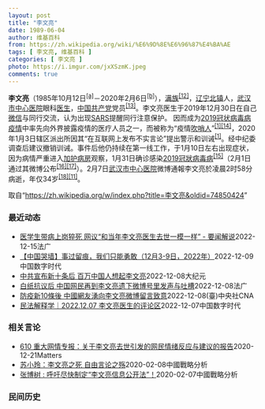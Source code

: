 ```yaml
---
layout: post
title: "李文亮"
date: 1989-06-04
author: 维基百科
from: https://zh.wikipedia.org/wiki/%E6%9D%8E%E6%96%87%E4%BA%AE
tags: [ 李文亮, 维基百科 ]
categories: [ 李文亮 ]
photo: https://i.imgur.com/jxXSzmK.jpeg
comments: true
---
```

<div class="mw-parser-output"><div id="noteTA-86a2cf6f" class="noteTA"><div class="noteTA-group"><div data-noteta-group-source="module" data-noteta-group="Medicine"></div><div data-noteta-group-source="module" data-noteta-group="地名"></div></div><div class="noteTA-local"><div data-noteta-code="zh-hans:互联网+; zh-hant:互聯網+;"></div><div data-noteta-code="zh-cn:卡洛·乌尔巴尼; zh-hk:卡爾婁·武爾班尼; zh-tw:卡洛·厄巴尼;"></div><div data-noteta-code="zh-cn:弗吉尼亚大学; zh-tw:維吉尼亞大學; zh-hk:維珍尼亞大學;"></div></div></div>

<p><b>李文亮</b>（1985年10月12日<sup id="cite_ref-3" class="reference"><a href="#cite_note-3">[a]</a></sup>－2020年2月6日<sup id="cite_ref-13" class="reference"><a href="#cite_note-13">[b]</a></sup>），<a href="/wiki/%E6%BB%A1%E6%97%8F" title="满族">满族</a><sup id="cite_ref-14" class="reference"><a href="#cite_note-14">[12]</a></sup>，<a href="/wiki/%E8%BE%BD%E5%AE%81%E7%9C%81" title="辽宁省">辽宁</a><a href="/wiki/%E5%8C%97%E9%95%87%E5%B8%82" title="北镇市">北镇</a>人，<a href="/wiki/%E6%AD%A6%E6%B1%89%E5%B8%82%E4%B8%AD%E5%BF%83%E5%8C%BB%E9%99%A2" title="武汉市中心医院">武汉市中心医院</a>眼科<a href="/wiki/%E5%8C%BB%E7%94%9F" title="医生">医生</a>，<a href="/wiki/%E4%B8%AD%E5%9B%BD%E5%85%B1%E4%BA%A7%E5%85%9A" title="中国共产党">中国共产党</a>党员<sup id="cite_ref-15" class="reference"><a href="#cite_note-15">[13]</a></sup>。李文亮医生于2019年12月30日在自己<a href="/wiki/%E5%BE%AE%E4%BF%A1" title="微信">微信</a>与同行交流，认为出现<a href="/wiki/%E5%9A%B4%E9%87%8D%E6%80%A5%E6%80%A7%E5%91%BC%E5%90%B8%E7%B3%BB%E7%B5%B1%E7%B6%9C%E5%90%88%E7%97%87" title="嚴重急性呼吸系統綜合症">SARS</a>提醒同行注意保护。 因而成为<a href="/wiki/2019%E5%86%A0%E7%8A%B6%E7%97%85%E6%AF%92%E7%97%85%E7%96%AB%E6%83%85" title="2019冠状病毒病疫情">2019冠状病毒病疫情</a>中率先向外界披露疫情的医疗人员之一，而被称为“疫情<a href="/wiki/%E5%90%B9%E5%93%A8%E4%BA%BA" title="吹哨人">吹哨人</a>”<sup id="cite_ref-财新_1-1" class="reference"><a href="#cite_note-财新-1">[1]</a></sup><sup id="cite_ref-16" class="reference"><a href="#cite_note-16">[14]</a></sup>，2020年1月3日辖区派出所因其“在互联网上发布不实言论”提出警示和训诫<sup id="cite_ref-财新_1-2" class="reference"><a href="#cite_note-财新-1">[1]</a></sup>。经中纪委调查后建议撤销训诫。事件后他仍持续在第一线工作，于1月10日左右出现症状，因为病情严重进入<a href="/wiki/%E5%8A%A0%E6%8A%A4%E7%97%85%E6%88%BF" class="mw-redirect" title="加护病房">加护病房</a>观察，1月31日确诊感染<a href="/wiki/2019%E5%86%A0%E7%8B%80%E7%97%85%E6%AF%92%E7%97%85" class="mw-redirect" title="2019冠狀病毒病">2019冠狀病毒病</a><sup id="cite_ref-监察答记者问_17-0" class="reference"><a href="#cite_note-监察答记者问-17">[15]</a></sup>（2月1日通过其微博公布<sup id="cite_ref-18" class="reference"><a href="#cite_note-18">[16]</a></sup><sup id="cite_ref-19" class="reference"><a href="#cite_note-19">[17]</a></sup>）。2月7日<a href="/wiki/%E6%AD%A6%E6%B1%89%E5%B8%82%E4%B8%AD%E5%BF%83%E5%8C%BB%E9%99%A2" title="武汉市中心医院">武汉市中心医院</a>微博通報李文亮於凌晨2时58分病逝，年仅34岁<sup id="cite_ref-20" class="reference"><a href="#cite_note-20">[18]</a></sup><sup id="cite_ref-wjw.wuhan_12-1" class="reference"><a href="#cite_note-wjw.wuhan-12">[11]</a></sup>。
</p>
</div><noscript><img src="//zh.wikipedia.org/wiki/Special:CentralAutoLogin/start?type=1x1" alt="" title="" width="1" height="1" style="border: none; position: absolute;"></noscript>
<div class="printfooter" data-nosnippet="">取自“<a dir="ltr" href="https://zh.wikipedia.org/w/index.php?title=李文亮&amp;oldid=74850424">https://zh.wikipedia.org/w/index.php?title=李文亮&amp;oldid=74850424</a>”</div><div id="recent-news"><h3>最近动态</h3><ul><li><a href="https://nodebe4.github.io/waimei/2022-12-15/%E5%8C%BB%E5%AD%A6%E7%94%9F%E5%B8%A6%E7%97%85%E4%B8%8A%E5%B2%97%E7%8C%9D%E6%AD%BB-%E7%BD%91%E8%AE%AE-%E5%92%8C%E5%BD%93%E5%B9%B4%E6%9D%8E%E6%96%87%E4%BA%AE%E5%8C%BB%E7%94%9F%E5%8E%BB%E4%B8%96%E4%B8%80%E6%A8%A1%E4%B8%80%E6%A0%B7-%E8%A6%81%E9%97%BB%E8%A7%A3%E8%AF%B4" title="医学生带病上岗猝死 网议“和当年李文亮医生去世一模一样” - 要闻解说—— 15/12/2022 - 12:30 &quot;23岁医学生阳性带病上岗猝死&quot;的词条，近来在中国网络上引起...">医学生带病上岗猝死 网议“和当年李文亮医生去世一模一样” - 要闻解说</a><time>2022-12-15</time><a class="tag">法广</a></li>
<li><a href="https://nodebe4.github.io/waimei/2022-12-09/%E4%B8%AD%E5%9B%BD%E5%93%AD%E5%A2%99-%E4%BA%8B%E8%BF%87%E7%95%99%E7%97%95-%E6%88%91%E4%BB%AC%E5%8F%AA%E8%83%BD%E5%8B%87%E6%95%A2-12%E6%9C%883-9%E6%97%A5-2022%E5%B9%B4" title="【中国哭墙】事过留痕，我们只能勇敢（12月3-9日，2022年）—— CDT 档案卡 标题：【中国哭墙】事过留痕，我们只能勇敢（12月3-9日，2022年）作者：李文亮医生微博下的留言者主题归类...">【中国哭墙】事过留痕，我们只能勇敢（12月3-9日，2022年）</a><time>2022-12-09</time><a class="tag">中国数字时代</a></li>
<li><a href="https://nodebe4.github.io/waimei/2022-12-08/%E4%B8%AD%E5%85%B1%E5%AE%A3%E5%B8%83%E6%96%B0%E5%8D%81%E6%9D%A1%E5%90%8E-%E7%99%BE%E4%B8%87%E4%B8%AD%E5%9B%BD%E4%BA%BA%E6%83%B3%E8%B5%B7%E6%9D%8E%E6%96%87%E4%BA%AE" title="中共宣布新十条后 百万中国人想起李文亮—— 【大纪元2022年12月09日讯】（大纪元记者徐简综合报导）在中共当局推出了“新十条”政策，即实际宣布将放弃“清零”的几分钟后，中国很多网民立刻奔向了...">中共宣布新十条后 百万中国人想起李文亮</a><time>2022-12-08</time><a class="tag">大纪元</a></li>
<li><a href="https://nodebe4.github.io/waimei/2022-12-08/%E7%99%BD%E7%BA%B8%E6%8A%97%E8%AE%AE%E5%90%8E-%E4%B8%AD%E5%9B%BD%E7%BD%91%E6%B0%91%E5%86%8D%E5%88%B0%E6%9D%8E%E6%96%87%E4%BA%AE%E9%81%97%E4%B8%8B%E5%BE%AE%E5%8D%9A%E5%8F%B7%E9%87%8C%E5%8F%91%E5%A3%B0%E4%B8%8E%E5%90%90%E6%A7%BD" title="白纸抗议后 中国网民再到李文亮遗下微博号里发声与吐槽—— 08/12/2022 - 12:41 在宣布放宽新冠病毒疫情清零规定的第二天，数百名中国网民今天向拉响警报新冠病毒的吹哨医生李文亮表示敬...">白纸抗议后 中国网民再到李文亮遗下微博号里发声与吐槽</a><time>2022-12-08</time><a class="tag">法广</a></li>
<li><a href="https://nodebe4.github.io/waimei/2022-12-08/%E9%98%B2%E7%96%AB%E6%96%B010%E6%A2%9D%E5%BE%8C-%E4%B8%AD%E5%9C%8B%E7%B6%B2%E5%8F%8B%E6%B9%A7%E5%90%91%E6%9D%8E%E6%96%87%E4%BA%AE%E5%BE%AE%E5%8D%9A%E7%95%99%E8%A8%80%E8%87%B4%E6%84%8F" title="防疫新10條後 中國網友湧向李文亮微博留言致意—— 中國官方7日發布優化防疫新10條，被視為最大幅度的防疫鬆綁措施，大批網友湧向吹哨者李文亮醫師的微博悼念。圖為2020年香港民眾悼念李文亮。（路...">防疫新10條後 中國網友湧向李文亮微博留言致意</a><time>2022-12-08</time><a class="tag">(臺)中央社CNA</a></li>
<li><a href="https://nodebe4.github.io/waimei/2022-12-07/%E6%B0%91%E6%B3%95%E8%A7%A3%E9%87%8A%E5%AD%A6-2022.12.07-%E6%9D%8E%E6%96%87%E4%BA%AE%E5%8C%BB%E7%94%9F%E7%9A%84%E8%AF%84%E8%AE%BA%E5%8C%BA" title="民法解释学｜2022.12.07 李文亮医生的评论区—— 李文亮（1985年10月12日－2020年2月7日），这位在武汉新冠疫情期间因为说出真话成为悲剧英雄的普通眼科医生并没有被民众遗忘，为公...">民法解释学｜2022.12.07 李文亮医生的评论区</a><time>2022-12-07</time><a class="tag">中国数字时代</a></li>
</ul></div><div id="open-opinion"><h3>相关言论</h3><ul><li><a href="https://nodebe4.github.io/opinion/2020-12-21/610-%E9%87%8D%E5%A4%A7%E7%BD%91%E6%83%85%E4%B8%93%E6%8A%A5-%E5%85%B3%E4%BA%8E%E6%9D%8E%E6%96%87%E4%BA%AE%E5%8E%BB%E4%B8%96%E5%BC%95%E5%8F%91%E7%9A%84%E7%BD%91%E6%B0%91%E6%83%85%E7%BB%AA%E5%8F%8D%E5%BA%94%E4%B8%8E%E5%BB%BA%E8%AE%AE%E7%9A%84%E6%8A%A5%E5%91%8A/" title="野兽爱智慧">610 重大网情专报：关于李文亮去世引发的网民情绪反应与建议的报告</a><time>2020-12-21</time><a class="tag">Matters</a></li>
<li><a href="https://nodebe4.github.io/opinion/2020-02-08/%E8%8B%8F%E5%B0%8F%E7%8E%B2-%E6%9D%8E%E6%96%87%E4%BA%AE%E4%B9%8B%E6%AD%BB-%E8%87%AA%E7%94%B1%E8%A8%80%E8%AE%BA%E4%B9%8B%E6%AE%87/" title="苏小玲">苏小玲：李文亮之死 自由言论之殇</a><time>2020-02-08</time><a class="tag">中國戰略分析</a></li>
<li><a href="https://nodebe4.github.io/opinion/2020-02-07/%E5%BC%A0%E5%8D%9A%E6%A0%91-%E5%91%BC%E5%90%81%E5%B0%BD%E5%BF%AB%E5%88%B6%E5%AE%9A-%E6%9D%8E%E6%96%87%E4%BA%AE%E4%BF%A1%E6%81%AF%E5%85%AC%E5%BC%80%E6%B3%95/" title="张博树">张博树 : 呼吁尽快制定“李文亮信息公开法”！</a><time>2020-02-07</time><a class="tag">中國戰略分析</a></li>
</ul></div><div id="mjls-record"><h3>民间历史</h3><ul></ul></div>